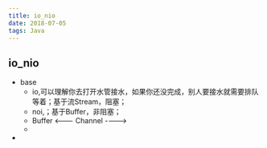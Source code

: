 ```yaml
---
title: io_nio
date: 2018-07-05
tags: Java
---
```


## io_nio
- base
  - io,可以理解你去打开水管接水，如果你还没完成，别人要接水就需要排队等着；基于流Stream，阻塞；
  - noi,；基于Buffer，非阻塞；
  - Buffer  <---  Channel  ---->
  -
-
